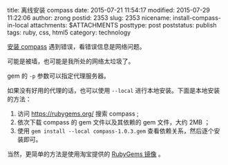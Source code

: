 title: 离线安装 compass
date: 2015-07-21 11:54:17
modified: 2015-07-29 11:22:06
author: zrong
postid: 2353
slug: 2353
nicename: install-compass-in-local
attachments: $ATTACHMENTS
posttype: post
poststatus: publish
tags: ruby, css, html5
category: technology

[安装 compass][1] 遇到错误，看错误信息是网络问题。

可能是被墙，也可能是我所处的网络太垃圾了。

gem 的 `-p` 参数可以指定代理服务器。

如果没有好用的代理的话，也可以使用 `--local` 进行本地安装。下面是本地安装的方法：

1. 访问 <https://rubygems.org/> 搜索 compass ;
2. 依次下载 compass 的 gem 文件以及其依赖的 gem 文件，大约 2MB ；
3. 使用 `gem install --local compass-1.0.3.gem` 查看依赖关系，然后逐个安装即可。

当然，更简单的方法是使用淘宝提供的 [RubyGems 镜像][2] 。

[1]: http://compass-style.org/install/
[2]: http://ruby.taobao.org/
